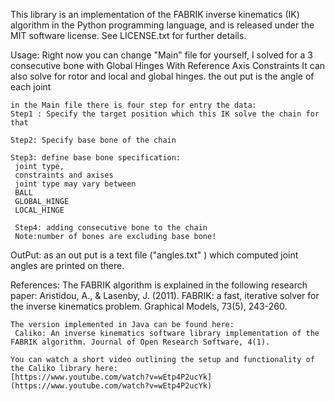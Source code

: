 This library is an implementation of the FABRIK inverse kinematics (IK) algorithm in the Python programming language, 
and is released under the MIT software license. See LICENSE.txt for further details.

Usage:
	Right now you can change "Main" file for yourself, I solved for a 3 consecutive bone with Global Hinges With Reference Axis Constraints 
	It can also solve for rotor and local and global hinges. 
	the out put is the angle of each joint
	
	in the Main file there is four step for entry the data:
	Step1 : Specify the target position which this IK solve the chain for that
	
	Step2: Specify base bone of the chain

	Step3: define base bone specification:
     joint type,
     constraints and axises
     joint type may vary between
     BALL
     GLOBAL_HINGE
     LOCAL_HINGE
	 
	 Step4: adding consecutive bone to the chain 
	 Note:number of bones are excluding base bone!


OutPut:
	as an out put is a text file ("angles.txt" ) which computed joint angles are printed on there.

References:
	The FABRIK algorithm is explained in the following research paper:
	Aristidou, A., & Lasenby, J. (2011). FABRIK: a fast, iterative solver for the inverse kinematics problem. Graphical Models, 73(5), 243-260.

	The version implemented in Java can be found here:
	 Caliko: An inverse kinematics software library implementation of the FABRIK algorithm. Journal of Open Research Software, 4(1).

	You can watch a short video outlining the setup and functionality of the Caliko library here:
	[https://www.youtube.com/watch?v=wEtp4P2ucYk](https://www.youtube.com/watch?v=wEtp4P2ucYk)
